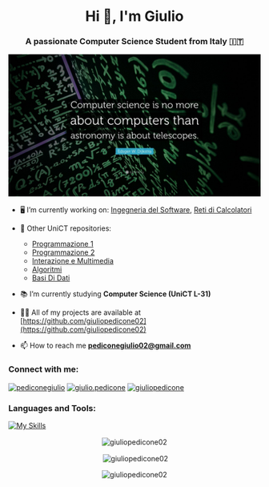 <h1 align="center">Hi 👋, I'm Giulio</h1>
<h3 align="center">A passionate Computer Science Student from Italy 🇮🇹</h3>

<p align="center"><img src="./Dijkstra.jpg" width=700></p>

- 🖥️ I’m currently working on: [Ingegneria del Software](https://github.com/giuliopedicone02/IngegneriaDelSW), [Reti di Calcolatori](https://github.com/giuliopedicone02/RetiDiCalcolatori)

- 📝 Other UniCT repositories: 
  -   [Programmazione 1](https://github.com/giuliopedicone02/Programmazione1)
  -   [Programmazione 2](https://github.com/giuliopedicone02/Programmazione2)
  -   [Interazione e Multimedia](https://github.com/giuliopedicone02/Processing)
  -   [Algoritmi](https://github.com/giuliopedicone02/Algoritmi)
  -   [Basi Di Dati](https://github.com/giuliopedicone02/Database)

- 📚 I’m currently studying **Computer Science (UniCT L-31)**

- 👨‍💻 All of my projects are available at [https://github.com/giuliopedicone02](https://github.com/giuliopedicone02)

- 📫 How to reach me **pediconegiulio02@gmail.com**

<h3 align="left">Connect with me:</h3>
<p align="left">
<a href="https://twitter.com/pediconegiulio" target="blank"><img align="center" src="https://raw.githubusercontent.com/rahuldkjain/github-profile-readme-generator/master/src/images/icons/Social/twitter.svg" alt="pediconegiulio" height="30" width="40" /></a>
<a href="https://fb.com/giulio.pedicone" target="blank"><img align="center" src="https://raw.githubusercontent.com/rahuldkjain/github-profile-readme-generator/master/src/images/icons/Social/facebook.svg" alt="giulio.pedicone" height="30" width="40" /></a>
<a href="https://instagram.com/giuliopedicone" target="blank"><img align="center" src="https://raw.githubusercontent.com/rahuldkjain/github-profile-readme-generator/master/src/images/icons/Social/instagram.svg" alt="giuliopedicone" height="30" width="40" /></a>
</p>

<h3 align="left">Languages and Tools:</h3>

[![My Skills](https://skillicons.dev/icons?i=c,cpp,java,python,html,css,js,mysql,php,bootstrap,wordpress,git,github,latex,processing)](https://skillicons.dev)

<p align="center"><img align="center" src="https://github-readme-stats.vercel.app/api/top-langs?username=giuliopedicone02&show_icons=true&locale=en&layout=compact" alt="giuliopedicone02" /></p>

<p align="center">&nbsp;<img align="center" src="https://github-readme-stats.vercel.app/api?username=giuliopedicone02&show_icons=true&locale=en" alt="giuliopedicone02" /></p>

<p align="center"><img align="center" src="https://github-readme-streak-stats.herokuapp.com/?user=giuliopedicone02&" alt="giuliopedicone02" /></p>
